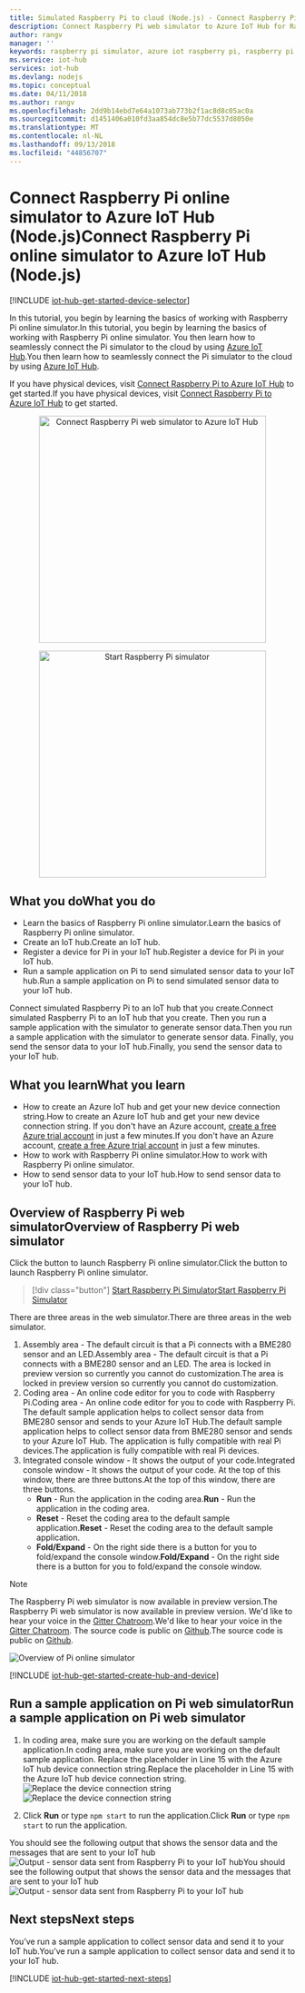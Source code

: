 ```yaml
---
title: Simulated Raspberry Pi to cloud (Node.js) - Connect Raspberry Pi web simulator to Azure IoT Hub | Microsoft Docs
description: Connect Raspberry Pi web simulator to Azure IoT Hub for Raspberry Pi to send data to the Azure cloud.
author: rangv
manager: ''
keywords: raspberry pi simulator, azure iot raspberry pi, raspberry pi iot hub, raspberry pi send data to cloud, raspberry pi to cloud
ms.service: iot-hub
services: iot-hub
ms.devlang: nodejs
ms.topic: conceptual
ms.date: 04/11/2018
ms.author: rangv
ms.openlocfilehash: 2dd9b14ebd7e64a1073ab773b2f1ac8d8c05ac0a
ms.sourcegitcommit: d1451406a010fd3aa854dc8e5b77dc5537d8050e
ms.translationtype: MT
ms.contentlocale: nl-NL
ms.lasthandoff: 09/13/2018
ms.locfileid: "44856707"
---
```

# <a name="connect-raspberry-pi-online-simulator-to-azure-iot-hub-nodejs"></a><span data-ttu-id="58e78-104">Connect Raspberry Pi online simulator to Azure IoT Hub (Node.js)</span><span class="sxs-lookup"><span data-stu-id="58e78-104">Connect Raspberry Pi online simulator to Azure IoT Hub (Node.js)</span></span>

[!INCLUDE [iot-hub-get-started-device-selector](../../includes/iot-hub-get-started-device-selector.md)]

<span data-ttu-id="58e78-105">In this tutorial, you begin by learning the basics of working with Raspberry Pi online simulator.</span><span class="sxs-lookup"><span data-stu-id="58e78-105">In this tutorial, you begin by learning the basics of working with Raspberry Pi online simulator.</span></span> <span data-ttu-id="58e78-106">You then learn how to seamlessly connect the Pi simulator to the cloud by using [Azure IoT Hub](about-iot-hub.md).</span><span class="sxs-lookup"><span data-stu-id="58e78-106">You then learn how to seamlessly connect the Pi simulator to the cloud by using [Azure IoT Hub](about-iot-hub.md).</span></span> 

<span data-ttu-id="58e78-107">If you have physical devices, visit [Connect Raspberry Pi to Azure IoT Hub](iot-hub-raspberry-pi-kit-node-get-started.md) to get started.</span><span class="sxs-lookup"><span data-stu-id="58e78-107">If you have physical devices, visit [Connect Raspberry Pi to Azure IoT Hub](iot-hub-raspberry-pi-kit-node-get-started.md) to get started.</span></span> 

<p>
<div id="diag" style="width:100%; text-align:center">
<a href="https://azure-samples.github.io/raspberry-pi-web-simulator/#getstarted" target="_blank">
<img src="media/iot-hub-raspberry-pi-web-simulator/3_banner.png" alt="Connect Raspberry Pi web simulator to Azure IoT Hub" width="400">
</div>
<p>
<div id="button" style="width:100%; text-align:center">
<a href="https://azure-samples.github.io/raspberry-pi-web-simulator/#Getstarted" target="_blank">
<img src="media/iot-hub-raspberry-pi-web-simulator/6_button_default.png" alt="Start Raspberry Pi simulator" width="400" onmouseover="this.src='media/iot-hub-raspberry-pi-web-simulator/5_button_click.png';" onmouseout="this.src='media/iot-hub-raspberry-pi-web-simulator/6_button_default.png';">
</div>

## <a name="what-you-do"></a><span data-ttu-id="58e78-108">What you do</span><span class="sxs-lookup"><span data-stu-id="58e78-108">What you do</span></span>

* <span data-ttu-id="58e78-109">Learn the basics of Raspberry Pi online simulator.</span><span class="sxs-lookup"><span data-stu-id="58e78-109">Learn the basics of Raspberry Pi online simulator.</span></span>
* <span data-ttu-id="58e78-110">Create an IoT hub.</span><span class="sxs-lookup"><span data-stu-id="58e78-110">Create an IoT hub.</span></span>
* <span data-ttu-id="58e78-111">Register a device for Pi in your IoT hub.</span><span class="sxs-lookup"><span data-stu-id="58e78-111">Register a device for Pi in your IoT hub.</span></span>
* <span data-ttu-id="58e78-112">Run a sample application on Pi to send simulated sensor data to your IoT hub.</span><span class="sxs-lookup"><span data-stu-id="58e78-112">Run a sample application on Pi to send simulated sensor data to your IoT hub.</span></span>

<span data-ttu-id="58e78-113">Connect simulated Raspberry Pi to an IoT hub that you create.</span><span class="sxs-lookup"><span data-stu-id="58e78-113">Connect simulated Raspberry Pi to an IoT hub that you create.</span></span> <span data-ttu-id="58e78-114">Then you run a sample application with the simulator to generate sensor data.</span><span class="sxs-lookup"><span data-stu-id="58e78-114">Then you run a sample application with the simulator to generate sensor data.</span></span> <span data-ttu-id="58e78-115">Finally, you send the sensor data to your IoT hub.</span><span class="sxs-lookup"><span data-stu-id="58e78-115">Finally, you send the sensor data to your IoT hub.</span></span>

## <a name="what-you-learn"></a><span data-ttu-id="58e78-116">What you learn</span><span class="sxs-lookup"><span data-stu-id="58e78-116">What you learn</span></span>

* <span data-ttu-id="58e78-117">How to create an Azure IoT hub and get your new device connection string.</span><span class="sxs-lookup"><span data-stu-id="58e78-117">How to create an Azure IoT hub and get your new device connection string.</span></span> <span data-ttu-id="58e78-118">If you don't have an Azure account, [create a free Azure trial account](https://azure.microsoft.com/free/) in just a few minutes.</span><span class="sxs-lookup"><span data-stu-id="58e78-118">If you don't have an Azure account, [create a free Azure trial account](https://azure.microsoft.com/free/) in just a few minutes.</span></span>
* <span data-ttu-id="58e78-119">How to work with Raspberry Pi online simulator.</span><span class="sxs-lookup"><span data-stu-id="58e78-119">How to work with Raspberry Pi online simulator.</span></span>
* <span data-ttu-id="58e78-120">How to send sensor data to your IoT hub.</span><span class="sxs-lookup"><span data-stu-id="58e78-120">How to send sensor data to your IoT hub.</span></span>

## <a name="overview-of-raspberry-pi-web-simulator"></a><span data-ttu-id="58e78-121">Overview of Raspberry Pi web simulator</span><span class="sxs-lookup"><span data-stu-id="58e78-121">Overview of Raspberry Pi web simulator</span></span>

<span data-ttu-id="58e78-122">Click the button to launch Raspberry Pi online simulator.</span><span class="sxs-lookup"><span data-stu-id="58e78-122">Click the button to launch Raspberry Pi online simulator.</span></span>

> [!div class="button"]
<span data-ttu-id="58e78-123"><a href="https://azure-samples.github.io/raspberry-pi-web-simulator/#GetStarted" target="_blank">Start Raspberry Pi Simulator</a></span><span class="sxs-lookup"><span data-stu-id="58e78-123"><a href="https://azure-samples.github.io/raspberry-pi-web-simulator/#GetStarted" target="_blank">Start Raspberry Pi Simulator</a></span></span>

<span data-ttu-id="58e78-124">There are three areas in the web simulator.</span><span class="sxs-lookup"><span data-stu-id="58e78-124">There are three areas in the web simulator.</span></span>
1. <span data-ttu-id="58e78-125">Assembly area - The default circuit is that a Pi connects with a BME280 sensor and an LED.</span><span class="sxs-lookup"><span data-stu-id="58e78-125">Assembly area - The default circuit is that a Pi connects with a BME280 sensor and an LED.</span></span> <span data-ttu-id="58e78-126">The area is locked in preview version so currently you cannot do customization.</span><span class="sxs-lookup"><span data-stu-id="58e78-126">The area is locked in preview version so currently you cannot do customization.</span></span>
2. <span data-ttu-id="58e78-127">Coding area - An online code editor for you to code with Raspberry Pi.</span><span class="sxs-lookup"><span data-stu-id="58e78-127">Coding area - An online code editor for you to code with Raspberry Pi.</span></span> <span data-ttu-id="58e78-128">The default sample application helps to collect sensor data from BME280 sensor and sends to your Azure IoT Hub.</span><span class="sxs-lookup"><span data-stu-id="58e78-128">The default sample application helps to collect sensor data from BME280 sensor and sends to your Azure IoT Hub.</span></span> <span data-ttu-id="58e78-129">The application is fully compatible with real Pi devices.</span><span class="sxs-lookup"><span data-stu-id="58e78-129">The application is fully compatible with real Pi devices.</span></span> 
3. <span data-ttu-id="58e78-130">Integrated console window - It shows the output of your code.</span><span class="sxs-lookup"><span data-stu-id="58e78-130">Integrated console window - It shows the output of your code.</span></span> <span data-ttu-id="58e78-131">At the top of this window, there are three buttons.</span><span class="sxs-lookup"><span data-stu-id="58e78-131">At the top of this window, there are three buttons.</span></span>
   * <span data-ttu-id="58e78-132">**Run** - Run the application in the coding area.</span><span class="sxs-lookup"><span data-stu-id="58e78-132">**Run** - Run the application in the coding area.</span></span>
   * <span data-ttu-id="58e78-133">**Reset** - Reset the coding area to the default sample application.</span><span class="sxs-lookup"><span data-stu-id="58e78-133">**Reset** - Reset the coding area to the default sample application.</span></span>
   * <span data-ttu-id="58e78-134">**Fold/Expand** - On the right side there is a button for you to fold/expand the console window.</span><span class="sxs-lookup"><span data-stu-id="58e78-134">**Fold/Expand** - On the right side there is a button for you to fold/expand the console window.</span></span>

> [!NOTE] 
<span data-ttu-id="58e78-135">The Raspberry Pi web simulator is now available in preview version.</span><span class="sxs-lookup"><span data-stu-id="58e78-135">The Raspberry Pi web simulator is now available in preview version.</span></span> <span data-ttu-id="58e78-136">We'd like to hear your voice in the [Gitter Chatroom](https://gitter.im/Microsoft/raspberry-pi-web-simulator).</span><span class="sxs-lookup"><span data-stu-id="58e78-136">We'd like to hear your voice in the [Gitter Chatroom](https://gitter.im/Microsoft/raspberry-pi-web-simulator).</span></span> <span data-ttu-id="58e78-137">The source code is public on [Github](https://github.com/Azure-Samples/raspberry-pi-web-simulator).</span><span class="sxs-lookup"><span data-stu-id="58e78-137">The source code is public on [Github](https://github.com/Azure-Samples/raspberry-pi-web-simulator).</span></span>

![Overview of Pi online simulator](media/iot-hub-raspberry-pi-web-simulator/0_overview.png)

[!INCLUDE [iot-hub-get-started-create-hub-and-device](../../includes/iot-hub-get-started-create-hub-and-device.md)]


## <a name="run-a-sample-application-on-pi-web-simulator"></a><span data-ttu-id="58e78-139">Run a sample application on Pi web simulator</span><span class="sxs-lookup"><span data-stu-id="58e78-139">Run a sample application on Pi web simulator</span></span>

1. <span data-ttu-id="58e78-140">In coding area, make sure you are working on the default sample application.</span><span class="sxs-lookup"><span data-stu-id="58e78-140">In coding area, make sure you are working on the default sample application.</span></span> <span data-ttu-id="58e78-141">Replace the placeholder in Line 15 with the Azure IoT hub device connection string.</span><span class="sxs-lookup"><span data-stu-id="58e78-141">Replace the placeholder in Line 15 with the Azure IoT hub device connection string.</span></span>
   <span data-ttu-id="58e78-142">![Replace the device connection string](media/iot-hub-raspberry-pi-web-simulator/1_connectionstring.png)</span><span class="sxs-lookup"><span data-stu-id="58e78-142">![Replace the device connection string](media/iot-hub-raspberry-pi-web-simulator/1_connectionstring.png)</span></span>

2. <span data-ttu-id="58e78-143">Click **Run** or type `npm start` to run the application.</span><span class="sxs-lookup"><span data-stu-id="58e78-143">Click **Run** or type `npm start` to run the application.</span></span>


<span data-ttu-id="58e78-144">You should see the following output that shows the sensor data and the messages that are sent to your IoT hub ![Output - sensor data sent from Raspberry Pi to your IoT hub](media/iot-hub-raspberry-pi-web-simulator/2_run_application.png)</span><span class="sxs-lookup"><span data-stu-id="58e78-144">You should see the following output that shows the sensor data and the messages that are sent to your IoT hub ![Output - sensor data sent from Raspberry Pi to your IoT hub](media/iot-hub-raspberry-pi-web-simulator/2_run_application.png)</span></span>


## <a name="next-steps"></a><span data-ttu-id="58e78-145">Next steps</span><span class="sxs-lookup"><span data-stu-id="58e78-145">Next steps</span></span>

<span data-ttu-id="58e78-146">You’ve run a sample application to collect sensor data and send it to your IoT hub.</span><span class="sxs-lookup"><span data-stu-id="58e78-146">You’ve run a sample application to collect sensor data and send it to your IoT hub.</span></span>

[!INCLUDE [iot-hub-get-started-next-steps](../../includes/iot-hub-get-started-next-steps.md)]
